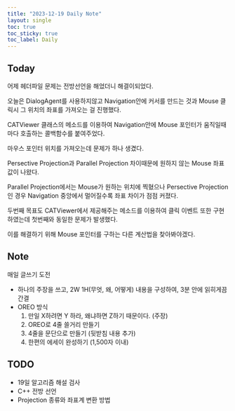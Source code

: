 ```yaml
---
title: "2023-12-19 Daily Note"
layout: single
toc: true
toc_sticky: true
toc_label: Daily
---
```


## Today

어제 헤더파일 문제는 전방선언을 해었더니 해결이되었다. 

오늘은 DialogAgent를 사용하지않고 Navigation안에 커서를 만드는 것과 Mouse 클릭시 그 위치의 좌표를 가져오는 걸 진행했다.

CATViewer 클래스의 메소드를 이용하여 Navigation안에 Mouse 포인터가 움직일때마다 호출하는 콜백함수를 붙여주었다. 

마우스 포인터 위치를 가져오는데 문제가 하나 생겼다.  

Persective Projection과 Parallel Projection 차이때문에 원하지 않는 Mouse 좌표 값이 나왔다.

Parallel Projection에서는 Mouse가 원하는 위치에 찍혔으나 Persective Projection인 경우 Navigation 중앙에서 멀어질수록 좌표 차이가 점점 커졌다. 

두번째 목표도 CATViewer에서 제공해주는 메소드를 이용하여 클릭 이벤트 또한 구현하였는데 첫번째와 동일한 문제가 발생했다.

이를 해결하기 위해 Mouse 포인터를 구하는 다른 계산법을 찾아봐야겠다.

## Note

매일 글쓰기 도전
- 하나의 주장을 쓰고, 2W 1H(무엇, 왜, 어떻게) 내용을 구성하여, 3분 안에 읽히게끔 간결
- OREO 방식
  1. 만일 X하려면 Y 하라, 왜냐하면 Z하기 때문이다. (주장)
  2. OREO로 4줄 쓸거리 만들기
  3. 4줄을 문단으로 만들기 (뒷받침 내용 추가)
  4. 한편의 에세이 완성하기 (1,500자 이내)



## TODO

- 19일 알고리즘 해설 검사
- C++ 전방 선언
- Projection 종류와 좌표계 변환 방법